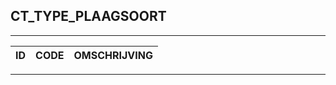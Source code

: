 ## CT_TYPE_PLAAGSOORT

***

|ID                              	|CODE          	|OMSCHRIJVING|
|------                          	|----          	|-----    |


***
